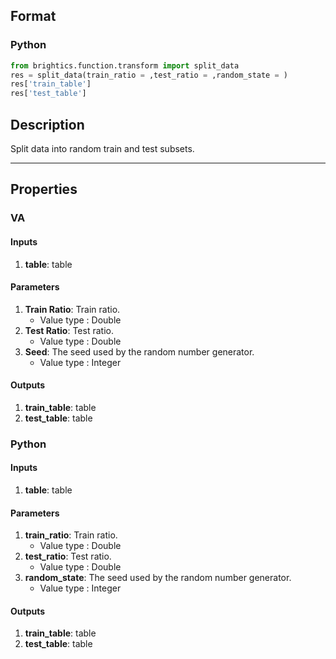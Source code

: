 ## Format
### Python
```python
from brightics.function.transform import split_data
res = split_data(train_ratio = ,test_ratio = ,random_state = )
res['train_table']
res['test_table']
```

## Description
Split data into random train and test subsets.

---

## Properties
### VA
#### Inputs
1. **table**: table

#### Parameters
1. **Train Ratio**: Train ratio.
   - Value type : Double
2. **Test Ratio**: Test ratio.
   - Value type : Double
3. **Seed**: The seed used by the random number generator.
   - Value type : Integer

#### Outputs
1. **train_table**: table
2. **test_table**: table

### Python
#### Inputs
1. **table**: table

#### Parameters
1. **train_ratio**: Train ratio.
   - Value type : Double
2. **test_ratio**: Test ratio.
   - Value type : Double
3. **random_state**: The seed used by the random number generator.
   - Value type : Integer

#### Outputs
1. **train_table**: table
2. **test_table**: table

